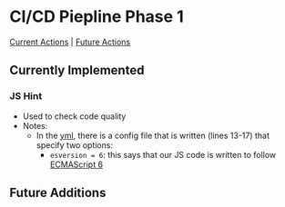 # CI/CD Piepline Phase 1
[Current Actions](#currently-implemented) | [Future Actions](#future-additions)

## Currently Implemented

### JS Hint
- Used to check code quality
- Notes:
  - In the [yml](../../.github/workflows/ci-cd-piepline.yml), there is a config file that is written (lines 13-17) that specify two options:
    - `esversion = 6`: this says that our JS code is written to follow [ECMAScript 6]()

## Future Additions